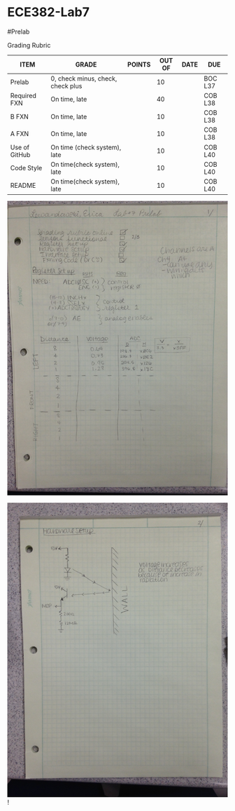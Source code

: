 ECE382-Lab7
===========
#Prelab

Grading Rubric

| ITEM | GRADE | POINTS | OUT OF | DATE | DUE |
|------|-------|--------|--------|------|-----|
| Prelab | 0, check minus, check, check plus |  | 10 | | BOC L37|
| Required FXN | On time, late |  | 40 |  | COB L38 |
| B FXN | On time, late |  | 10 |  | COB L38 |
| A FXN | On time, late |  | 10 |  | COB L38 |
| Use of GitHub | On time (check system), late |  | 10 |  | COB L40 |
| Code Style | On time(check system), late |  | 10 |  | COB L40 |
| README | On time(check system), late |  | 10 |  | COB L40 |

![](IMG_4493.JPG)

![](IMG_4494.JPG)!
